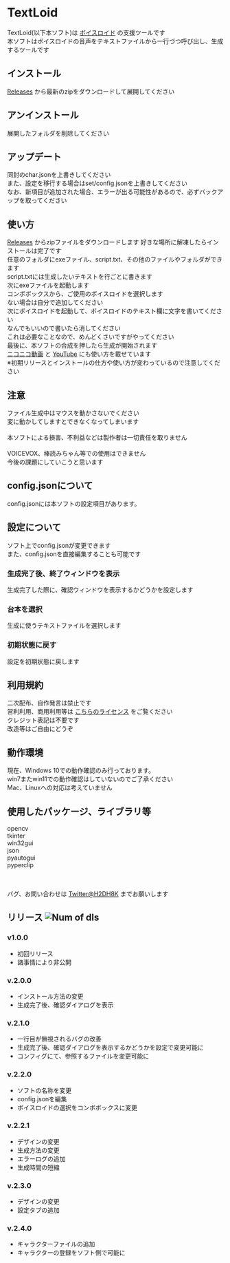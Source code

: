 # TextLoid 
TextLoid(以下本ソフト)は [ボイスロイド](https://www.ah-soft.com/voiceroid/) の支援ツールです
<br>本ソフトはボイスロイドの音声をテキストファイルから一行づつ呼び出し、生成するツールです

## インストール
[Releases](https://github.com/texture08/voiceroid_tool/releases) から最新のzipをダウンロードして展開してください

## アンインストール
展開したフォルダを削除してください

## アップデート
同封のchar.jsonを上書きしてください
<br>また、設定を移行する場合はset/config.jsonを上書きしてください
<br>なお、新項目が追加された場合、エラーが出る可能性があるので、必ずバックアップを取ってください

## 使い方
[Releases](https://github.com/texture08/voiceroid_tool/releases) からzipファイルをダウンロードします
好きな場所に解凍したらインストールは完了です
<br>任意のフォルダにexeファイル、script.txt、その他のファイルやフォルダができます
<br>script.txtには生成したいテキストを行ごとに書きます
<br>次にexeファイルを起動します
<br>コンボボックスから、ご使用のボイスロイドを選択します
<br>ない場合は自分で追加してください
<br>次にボイスロイドを起動して、ボイスロイドのテキスト欄に文字を書いてください
<br>なんでもいいので書いたら消してください
<br>これは必要なことなので、めんどくさいですがやってください
<br>最後に、本ソフトの合成を押したら生成が開始されます
<br>[ニコニコ動画](https://nico.ms/sm39961372) と [YouTube](https://youtu.be/wTHKdOxWHso) にも使い方を載せています
<br>※初期リリースとインストールの仕方や使い方が変わっているので注意してください

## 注意
ファイル生成中はマウスを動かさないでください
<br>変に動かしてしますとできなくなってしまいます
<br><br>本ソフトによる損害、不利益などは製作者は一切責任を取りません
<br><br>VOICEVOX、棒読みちゃん等での使用はできません
<br>今後の課題にしていこうと思います

## config.jsonについて
config.jsonには本ソフトの設定項目があります。

## 設定について
ソフト上でconfig.jsonが変更できます
<br>また、config.jsonを直接編集することも可能です
### 生成完了後、終了ウィンドウを表示
生成完了した際に、確認ウィンドウを表示するかどうかを設定します
### 台本を選択
生成に使うテキストファイルを選択します
### 初期状態に戻す
設定を初期状態に戻します

## 利用規約
二次配布、自作発言は禁止です
<br>営利利用、商用利用等は [こちらのライセンス](https://www.ah-soft.com/licensee/voice_individual.html) をご覧ください
<br>クレジット表記は不要です
<br>改造等はご自由にどうぞ

## 動作環境
現在、Windows 10での動作確認のみ行っております。
<br>win7またwin11での動作確認はしていないのでご了承ください
<br>Mac、Linuxへの対応は考えていません

## 使用したパッケージ、ライブラリ等
opencv
<br>tkinter
<br>win32gui
<br>json
<br>pyautogui
<br>pyperclip

<br><br>バグ、お問い合わせは [Twitter@H2DH8K](https://twitter.com/H2DH8K) までお願いします

## リリース ![Num of dls](https://img.shields.io/github/downloads/texture08/TextLoid/total?color=%236643B2&style=flat-square)
### v1.0.0
- 初回リリース
- 諸事情により非公開
### v.2.0.0
- インストール方法の変更
- 生成完了後、確認ダイアログを表示
### v.2.1.0
- 一行目が無視されるバグの改善
- 生成完了後、確認ダイアログを表示するかどうかを設定で変更可能に
- コンフィグにて、参照するファイルを変更可能に

### v.2.2.0
- ソフトの名称を変更
- config.jsonを編集
- ボイスロイドの選択をコンボボックスに変更

### v.2.2.1
- デザインの変更
- 生成方法の変更
- エラーログの追加
- 生成時間の短縮

### v.2.3.0
- デザインの変更
- 設定タブの追加

### v.2.4.0
- キャラクターファイルの追加
- キャラクターの登録をソフト側で可能に
